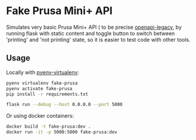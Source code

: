 # Fake Prusa Mini+ API

Simulates very basic Prusa Mini+ API ( to be precise [openapi-legacy](https://github.com/prusa3d/Prusa-Link-Web/blob/master/spec/openapi-legacy.yaml),
by running flask with static content and toggle button to switch between 'printing' and 'not printing' state, so
it is easier to test code with other tools.

## Usage

Locally with [pyenv-virtualenv](https://github.com/pyenv/pyenv-virtualenv):

```bash
pyenv virtualenv fake-prusa
pyenv activate fake-prusa
pip install -r requirements.txt

flask run --debug --host 0.0.0.0 --port 5000
```

Or using docker containers:

```bash
docker build -t fake-prusa:dev .
docker run -it -p 5000:5000 fake-prusa:dev
```
